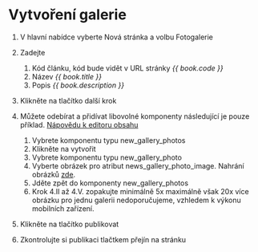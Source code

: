 # Vytvoření galerie

1. V hlavní nabídce vyberte Nová stránka a volbu Fotogalerie
2. Zadejte
   1. Kód článku, kód bude vidět v URL stránky _{{ book.code }}_
   2. Název _{{ book.title }}_
   3. Popis _{{ book.description }}_

3. Klikněte na tlačítko další krok
4. Můžete odebírat a přidívat libovolné komponenty následující je pouze příklad. [Nápovědu k editoru obsahu](/editor-obsahu.md)
   1. Vybrete komponentu typu new_gallery_photos
   2. Klikněte na vytvořit
   3. Vybrete komponentu typu new_gallery_photo
   4. Vyberte obrázek pro atribut news_gallery_photo_image. Nahrání obrázků [zde](/pridani-obrazku-a-priloh-do-systemu.md).
   6. Jděte zpět do komponenty new_gallery_photos
   7. Krok 4.II až 4.V. zopakujte minimálně 5x maximálně však 20x více obrázku pro jednu galerii nedoporučujeme, vzhledem k výkonu mobilních zařízení.    
5. Klikněte na tlačítko publikovat
6. Zkontrolujte si publikaci tlačtkem přejín na stránku
